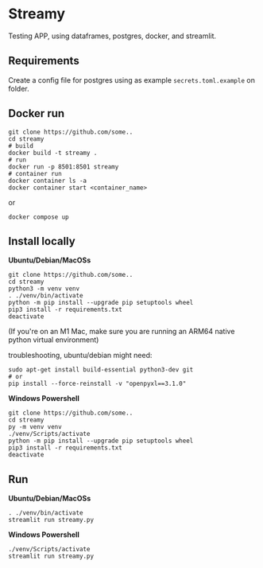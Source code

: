 Streamy
=======

Testing APP, using dataframes, postgres, docker, and streamlit.

Requirements
-------
Create a config file for postgres using as example `secrets.toml.example` on folder.


Docker run
-------
```
git clone https://github.com/some..
cd streamy
# build
docker build -t streamy .
# run
docker run -p 8501:8501 streamy
# container run
docker container ls -a
docker container start <container_name>
```
or
```
docker compose up
```

Install locally
-------

**Ubuntu/Debian/MacOSs**
```
git clone https://github.com/some..
cd streamy
python3 -m venv venv
. ./venv/bin/activate
python -m pip install --upgrade pip setuptools wheel
pip3 install -r requirements.txt
deactivate
```
(If you're on an M1 Mac, make sure you are running an ARM64 native python virtual environment)

troubleshooting, ubuntu/debian might need:
```
sudo apt-get install build-essential python3-dev git
# or
pip install --force-reinstall -v "openpyxl==3.1.0"
```

**Windows Powershell**
```
git clone https://github.com/some..
cd streamy
py -m venv venv
./venv/Scripts/activate
python -m pip install --upgrade pip setuptools wheel
pip3 install -r requirements.txt
deactivate
```

Run
-------

**Ubuntu/Debian/MacOSs**
```
. ./venv/bin/activate
streamlit run streamy.py
```

**Windows Powershell**
```
./venv/Scripts/activate
streamlit run streamy.py
```


